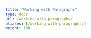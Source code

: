 ```yaml
---
title: "Working with Paragraphs"
type: docs
url: /working-with-paragraphs/
aliases: [/working-with-paragraphs/]
weight: 100
---
```



